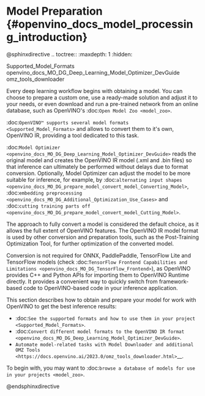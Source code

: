 # Model Preparation {#openvino_docs_model_processing_introduction}

@sphinxdirective
.. toctree::
   :maxdepth: 1
   :hidden:

   Supported_Model_Formats
   openvino_docs_MO_DG_Deep_Learning_Model_Optimizer_DevGuide
   omz_tools_downloader


Every deep learning workflow begins with obtaining a model. You can choose to prepare a custom one, use a ready-made solution and adjust it to your needs, or even download and run a pre-trained network from an online database, such as OpenVINO's :doc:`Open Model Zoo <model_zoo>`.

:doc:`OpenVINO™ supports several model formats <Supported_Model_Formats>` and allows to convert them to it's own, OpenVINO IR, providing a tool dedicated to this task.

:doc:`Model Optimizer <openvino_docs_MO_DG_Deep_Learning_Model_Optimizer_DevGuide>` reads the original model and creates the OpenVINO IR model (.xml and .bin files) so that inference can ultimately be performed without delays due to format conversion. Optionally, Model Optimizer can adjust the model to be more suitable for inference, for example, by :doc:`alternating input shapes <openvino_docs_MO_DG_prepare_model_convert_model_Converting_Model>`, :doc:`embedding preprocessing <openvino_docs_MO_DG_Additional_Optimization_Use_Cases>` and :doc:`cutting training parts off <openvino_docs_MO_DG_prepare_model_convert_model_Cutting_Model>`.

The approach to fully convert a model is considered the default choice, as it allows the full extent of OpenVINO features. The OpenVINO IR model format is used by other conversion and preparation tools, such as the Post-Training Optimization Tool, for further optimization of the converted model.

Conversion is not required for ONNX, PaddlePaddle, TensorFlow Lite and TensorFlow models (check :doc:`TensorFlow Frontend Capabilities and Limitations <openvino_docs_MO_DG_TensorFlow_Frontend>`), as OpenVINO provides C++ and Python APIs for importing them to OpenVINO Runtime directly. It provides a convenient way to quickly switch from framework-based code to OpenVINO-based code in your inference application.

This section describes how to obtain and prepare your model for work with OpenVINO to get the best inference results:

* :doc:`See the supported formats and how to use them in your project <Supported_Model_Formats>`.
* :doc:`Convert different model formats to the OpenVINO IR format <openvino_docs_MO_DG_Deep_Learning_Model_Optimizer_DevGuide>`.
* `Automate model-related tasks with Model Downloader and additional OMZ Tools <https://docs.openvino.ai/2023.0/omz_tools_downloader.html>`__.

To begin with, you may want to :doc:`browse a database of models for use in your projects <model_zoo>`.

@endsphinxdirective
